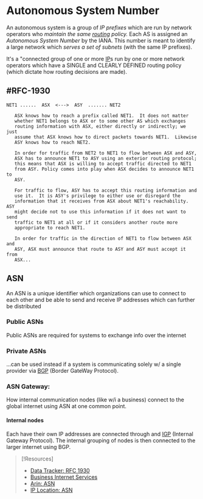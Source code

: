 
# Autonomous System Number
An autonomous system is a group of *IP prefixes* which are run by network operators who *maintain the same [routing](/networking/routing/routing-table.md) policy.* Each AS is assigned an *Autonomous System Number* by the IANA. This number is meant to identify a large network which *serves a set of subnets* (with the same IP prefixes).

It's a "connected group of one or more [IP](/networking/OSI/IP-addresses.md)s run by one or more network operators which have a SINGLE and CLEARLY DEFINED routing policy (which dictate how routing decisions are made).
## #RFC-1930
```              
NET1 ......  ASX  <--->  ASY  ....... NET2

   ASX knows how to reach a prefix called NET1.  It does not matter
   whether NET1 belongs to ASX or to some other AS which exchanges
   routing information with ASX, either directly or indirectly; we just
   assume that ASX knows how to direct packets towards NET1.  Likewise
   ASY knows how to reach NET2.

   In order for traffic from NET2 to NET1 to flow between ASX and ASY,
   ASX has to announce NET1 to ASY using an exterior routing protocol;
   this means that ASX is willing to accept traffic directed to NET1
   from ASY. Policy comes into play when ASX decides to announce NET1 to
   ASY.

   For traffic to flow, ASY has to accept this routing information and
   use it.  It is ASY's privilege to either use or disregard the
   information that it receives from ASX about NET1's reachability. ASY
   might decide not to use this information if it does not want to send
   traffic to NET1 at all or if it considers another route more
   appropriate to reach NET1.

   In order for traffic in the direction of NET1 to flow between ASX and
   ASY, ASX must announce that route to ASY and ASY must accept it from
   ASX...
```
## ASN
An ASN is a unique identifier which organizations can use to connect to each other and be able to send and receive IP addresses which can further be distributed
### Public ASNs
Public ASNs are required for systems to exchange info over the internet
### Private ASNs
...can be used instead if a system is communicating solely w/ a single provider via [BGP](/networking/protocols/BGP.md) (Border GateWay Protocol).
### ASN Gateway:
How internal communication nodes (like w/i a business) connect to the global internet using ASN at one common point. 
#### Internal nodes
Each have their own IP addresses are connected through and [IGP](/networking/protocols/IGP.md) (Internal Gateway Protocol). The internal grouping of nodes is then connected to the larger internet using BGP.
>[!Resources]
> - [Data Tracker: RFC 1930](https://datatracker.ietf.org/doc/rfc1930/)
> - [Business Internet Services](https://neosnetworks.com/products-services/business-internet-services/what-are-autonomous-system-numbers/)
> - [Arin: ASN](https://www.arin.net/resources/guide/asn/)
> - [IP Location: ASN](https://www.iplocation.net/asn)
